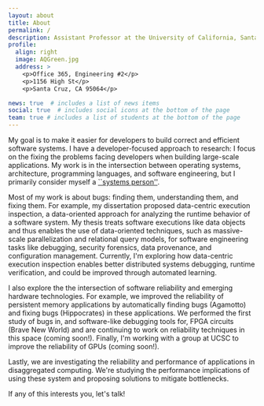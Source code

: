 ```yaml
---
layout: about
title: About
permalink: /
description: Assistant Professor at the University of California, Santa Cruz.
profile:
  align: right
  image: AQGreen.jpg
  address: >
    <p>Office 365, Engineering #2</p>
    <p>1156 High St</p>
    <p>Santa Cruz, CA 95064</p>

news: true  # includes a list of news items
social: true  # includes social icons at the bottom of the page
team: true # includes a list of students at the bottom of the page
---
```


My goal is to make it easier for developers to build correct and
efficient software systems.  I have a developer-focused approach to
research: I focus on the fixing the problems facing developers when
building large-scale applications.  My work is in the intersection
between operating systems, architecture, programming languages, and
software engineering, but I primarily consider myself a [``systems
person''](https://www.usenix.org/system/files/1311_05-08_mickens.pdf).

Most of my work is about bugs: finding them, understanding them, and
fixing them.  For example, my dissertation proposed data-centric
execution inspection, a data-oriented approach for analyzing the
runtime behavior of a software system.  My thesis treats software
executions like data objects and thus enables the use of data-oriented
techniques, such as massive-scale parallelization and relational query
models, for software engineering tasks like debugging, security
forensics, data provenance, and configuration management.  Currently,
I'm exploring how data-centric execution inspection enables better
distributed systems debugging, runtime verification, and could be
improved through automated learning.


I also explore the the intersection of software reliability and
emerging hardware technologies.  For example, we improved the
reliability of persistent memory applications by automatically finding
bugs (Agamotto) and fixing bugs (Hippocrates) in these applications.
We performed the first study of bugs in, and software-like debugging
tools for, FPGA circuits (Brave New World) and are continuing to work
on reliability techniques in this space (coming soon!).  Finally, I'm
working with a group at UCSC to improve the reliability of GPUs
(coming soon!).

Lastly, we are investigating the reliability and performance of
applications in disaggregated computing.  We're studying the
performance implications of using these system and proposing solutions
to mitigate bottlenecks.  

If any of this interests you, let's talk!